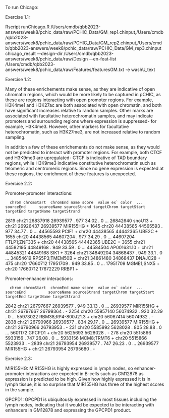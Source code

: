 To run Chicago:


Exercise 1.1:

Rscript runChicago.R /Users/cmdb/qbb2023-answers/week8/pchic_data/raw/PCHIC_Data/GM_rep1.chinput,/Users/cmdb/qbb2023-answers/week8/pchic_data/raw/PCHIC_Data/GM_rep2.chinput,/Users/cmdb/qbb2023-answers/week8/pchic_data/raw/PCHIC_Data/GM_rep3.chinput chicago_result --design-dir /Users/cmdb/qbb2023-answers/week8/pchic_data/raw/Design  --en-feat-list /Users/cmdb/qbb2023-answers/week8/pchic_data/raw/Features/featuresGM.txt -e washU_text

Exercise 1.2: 

Many of these enrichements make sense, as they are indicative of open chromatin regions, which would be more likely to be captured in pCHIC, as these are regions interacting with open promoter regions. For example, H3K4me1 and H3K27ac are both associated with open chromatin, and both have significant increases relative to random samples. Other marks are associated with facultative heterochromatin samples, and may indicate promoters and surrounding regions where expression is suppressed- for example, H3K4me3. However, other markers for facultative heterochromatin, such as H3K27me3, are not increased relative to random sampling.

In addition a few of these enrichements do not make sense, as they would not be predicted to interact with promoter regions. For example, both CTCF and H3K9me3 are upregulated- CTCF is indicative of TAD boundary regions, while H3K9me3 indicative constitutive heterochromatin such as telomeric and centromeric regions. Since no gene expression is expected at these regions, the enrichment of these features is unexpected. 


Exercise 2.2:

Promoter-promoter interactions: 

      chrom chromStart  chromEnd name score  value ex` color  ... sourceEnd      sourceName sourceStrand targetChrom targetStart targetEnd targetName targetStrand
2819  chr21   26837918  26939577    .   977  34.02   .     0  ...  26842640          snoU13            +       chr21    26926437  26939577   MIR155HG            +
1645  chr20   44438565  44565593    .   977  34.77   .     0  ...  44565593           PCIF1            +       chr20    44438565  44442365      UBE2C            +
1655  chr20   44438565  44607204    .   977  34.29   .     0  ...  44607204    FTLP1;ZNF335            +       chr20    44438565  44442365      UBE2C            +
3655  chr21   44582195  44849168    .   949  33.59   .     0  ...  44584504     AP001631.10            +       chr21    44845321  44849168       SIK1            +
3264  chr21   34849204  34868437    .   949   33.1   .     0  ...  34854619  RPS5P3;TMEM50B            +       chr21    34861480  34868437    DNAJC28            +
475   chr20   17660712  17951709    .   949  33.85   .     0  ...  17951709      MGME1;SNX5            +       chr20    17660712  17672229      RRBP1            +

Promoter-enhancer interactions: 

      chrom chromStart  chromEnd name score  value ex` color  ... sourceEnd          sourceName sourceStrand targetChrom targetStart targetEnd targetName targetStrand
2842  chr21   26797667  26939577    .   949  33.13   .     0  ...  26939577            MIR155HG            +       chr21    26797667  26799364          .            -
2254  chr20   55957140  56074932    .   920  32.29   .     0  ...  55973022  RBM38;RP4-800J21.3            +       chr20    56067414  56074932          .            -
2838  chr21   26790966  26939577    .   834  29.17   .     0  ...  26939577            MIR155HG            +       chr21    26790966  26793953          .            -
231   chr20    5585992   5628028    .   805  28.88   .     0  ...   5601172              GPCPD1            +       chr20     5625693   5628028          .            -
278   chr20    5515866   5933156    .   747  26.08   .     0  ...   5933156          MCM8;TRMT6            +       chr20     5515866   5523933          .            -
2839  chr21   26793954  26939577    .   747  26.23   .     0  ...  26939577            MIR155HG            +       chr21    26793954  26795680          .            -


Exercise 2.3:

MIR155HG:
MIR155HG is highly expressed in lymph nodes, so enhancer-promoter interactions are expected in B-cells such as GM12878 as expression is predicted to be high. Given how highly expressed it is in lymph tissue, it is no surprise that MIR155HG has three of the highest scores in the sample. 

GPCPD1: 
GPCPD1 is ubiquitously expressed in most tissues including the lymph nodes, indicating that it would be expected to be interacting with enhancers in GM12878 and expressing the GPCPD1 product. 